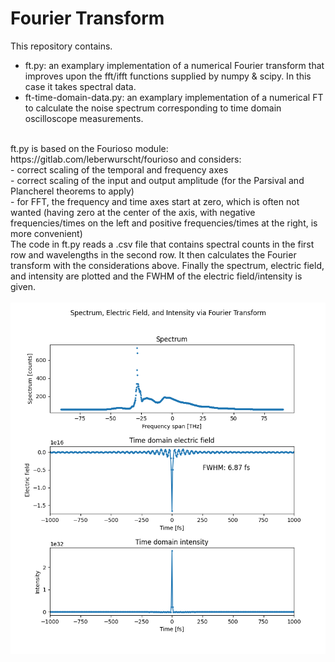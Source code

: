 # Fourier Transform
This repository contains.
- ft.py: an examplary implementation of a numerical Fourier transform that improves upon the fft/ifft functions supplied by numpy & scipy. In this case it takes spectral data.
- ft-time-domain-data.py: an examplary implementation of a numerical FT to calculate the noise spectrum corresponding to time domain oscilloscope measurements.
<br>
ft.py is based on the Fourioso module: https://gitlab.com/leberwurscht/fourioso
and considers:
<br>
- correct scaling of the temporal and frequency axes
<br>
- correct scaling of the input and output amplitude (for the Parsival and Plancherel theorems to apply)
<br>
- for FFT, the frequency and time axes start at zero, which is often not wanted (having zero at the center of the axis, with negative frequencies/times on the left and positive frequencies/times at the right, is more convenient)
<br>
The code in ft.py reads a .csv file that contains spectral counts in the first row and wavelengths in the second row. It then calculates the Fourier transform with the considerations above.
Finally the spectrum, electric field, and intensity are plotted and the FWHM of the electric field/intensity is given.
<br>
<br>
<!--![spectrum_electric-field_intensity](https://github.com/TimS27/Fourier-Transform/blob/main/spectrum_electric-field_intensity.png)-->
<img src="results/spectrum_electric-field_intensity.png" width="700">
<br>
<br>
